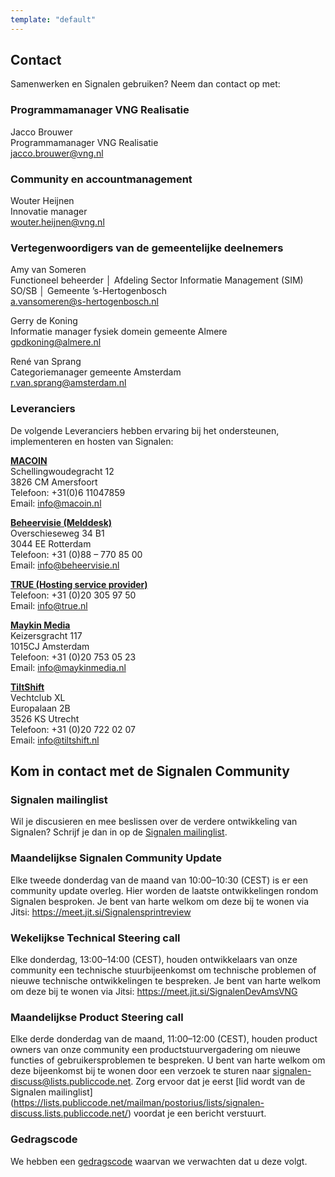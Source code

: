 ```yaml
---
template: "default"
---
```


## Contact

Samenwerken en Signalen gebruiken? Neem dan contact op met:

### Programmamanager VNG Realisatie

Jacco Brouwer<br />
Programmamanager VNG Realisatie<br />
[jacco.brouwer@vng.nl](mailto:jacco.brouwer@vng.nl)

### Community en accountmanagement

Wouter Heijnen<br />
Innovatie manager<br />
[wouter.heijnen@vng.nl](mailto:wouter.heijnen@vng.nl)

### Vertegenwoordigers van de gemeentelijke deelnemers

Amy van Someren<br />
Functioneel beheerder │ Afdeling Sector Informatie Management (SIM) SO/SB │ Gemeente ’s-Hertogenbosch<br />
[a.vansomeren@s-hertogenbosch.nl](mailto:a.vansomeren@s-hertogenbosch.nl)

Gerry de Koning<br />
Informatie manager fysiek domein gemeente Almere<br />
[gpdkoning@almere.nl](mailto:gpdkoning@almere.nl)

René van Sprang<br />
Categoriemanager gemeente Amsterdam<br />
[r.van.sprang@amsterdam.nl](mailto:r.van.sprang@amsterdam.nl)

### Leveranciers

De volgende Leveranciers hebben ervaring bij het ondersteunen, implementeren en hosten van Signalen:

**[MACOIN](https://www.macoin.nl/)**<br />
Schellingwoudegracht 12<br />
3826 CM Amersfoort<br />
Telefoon: +31(0)6 11047859<br />
Email: [info@macoin.nl](mailto:info@macoin.nl)

**[Beheervisie (Melddesk)](https://www.beheervisie.nl/)** <br />
Overschieseweg 34 B1<br />
3044 EE Rotterdam<br />
Telefoon: +31 (0)88 – 770 85 00<br />
Email: [info@beheervisie.nl](mailto:info@beheervisie.nl)

**[TRUE (Hosting service provider)](https://www.true.nl/)**<br />
Telefoon: +31 (0)20 305 97 50<br />
Email: [info@true.nl](mailto:info@true.nl)

**[Maykin Media](https://www.maykinmedia.nl/)**<br />
Keizersgracht 117<br />
1015CJ Amsterdam<br />
Telefoon: +31 (0)20 753 05 23<br />
Email: [info@maykinmedia.nl](mailto:info@maykinmedia.nl)

**[TiltShift](https://www.tiltshift.nl/)**<br />
Vechtclub XL<br />
Europalaan 2B<br />
3526 KS Utrecht<br />
Telefoon: +31 (0)20 722 02 07<br />
Email: [info@tiltshift.nl](mailto:info@tiltshift.nl)


## Kom in contact met de Signalen Community

### Signalen mailinglist

Wil je discusieren en mee beslissen over de verdere ontwikkeling van Signalen? Schrijf je dan in op de [Signalen mailinglist](https://lists.publiccode.net/mailman/postorius/lists/signalen-discuss.lists.publiccode.net/).

### Maandelijkse Signalen Community Update

Elke tweede donderdag van de maand van 10:00–10:30 (CEST) is er een community update overleg. Hier worden de laatste ontwikkelingen rondom Signalen besproken. Je bent van harte welkom om deze bij te wonen via Jitsi: https://meet.jit.si/Signalensprintreview

### Wekelijkse Technical Steering call

Elke donderdag, 13:00–14:00 (CEST), houden ontwikkelaars van onze community een technische stuurbijeenkomst om technische problemen of nieuwe technische ontwikkelingen te bespreken. Je bent van harte welkom om deze bij te wonen via Jitsi: https://meet.jit.si/SignalenDevAmsVNG

### Maandelijkse Product Steering call

Elke derde donderdag van de maand, 11:00–12:00 (CEST), houden product owners van onze community een productstuurvergadering om nieuwe functies of gebruikersproblemen te bespreken. U bent van harte welkom om deze bijeenkomst bij te wonen door een verzoek te sturen naar signalen-discuss@lists.publiccode.net. Zorg ervoor dat je eerst [lid wordt van de Signalen mailinglist] (https://lists.publiccode.net/mailman/postorius/lists/signalen-discuss.lists.publiccode.net/) voordat je een bericht verstuurt.

### Gedragscode
We hebben een [gedragscode](https://github.com/Signalen/signalen.org/blob/master/CODE_OF_CONDUCT.md) waarvan we verwachten dat u deze volgt.
